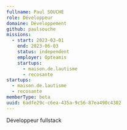 ```yaml
---
fullname: Paul SOUCHE
role: Développeur
domaine: Développement
github: paulsouche
missions:
  - start: 2023-03-01
    end: 2023-06-03
    status: independent
    employer: Opteamis
    startups:
      - maison.de.lautisme
      - recosante
startups:
  - maison.de.lautisme
  - recosante
memberType: beta
uuid: 6adfe29c-c6ea-435a-9c56-87ea490c4302
---
```

Développeur fullstack